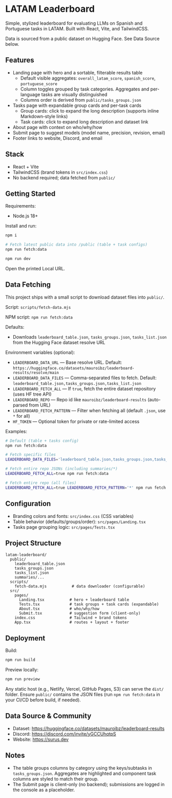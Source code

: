 # LATAM Leaderboard

Simple, stylized leaderboard for evaluating LLMs on Spanish and Portuguese tasks in LATAM. Built with React, Vite, and TailwindCSS.

Data is sourced from a public dataset on Hugging Face. See Data Source below.

## Features

- Landing page with hero and a sortable, filterable results table
  - Default visible aggregates: `overall_latam_score`, `spanish_score`, `portuguese_score`
  - Column toggles grouped by task categories. Aggregates and per-language tasks are visually distinguished
  - Columns order is derived from `public/tasks_groups.json`
- Tasks page with expandable group cards and per-task cards
  - Group cards: click to expand the long description (supports inline Markdown-style links)
  - Task cards: click to expand long description and dataset link
- About page with context on who/why/how
- Submit page to suggest models (model name, precision, revision, email)
- Footer links to website, Discord, and email

## Stack

- React + Vite
- TailwindCSS (brand tokens in `src/index.css`)
- No backend required; data fetched from `public/`

## Getting Started

Requirements:
- Node.js 18+

Install and run:

```bash
npm i

# Fetch latest public data into /public (table + task configs)
npm run fetch:data

npm run dev
```

Open the printed Local URL.

## Data Fetching

This project ships with a small script to download dataset files into `public/`.

Script: `scripts/fetch-data.mjs`

NPM script: `npm run fetch:data`

Defaults:
- Downloads `leaderboard_table.json`, `tasks_groups.json`, `tasks_list.json` from the Hugging Face dataset resolve URL

Environment variables (optional):
- `LEADERBOARD_DATA_URL` — Base resolve URL. Default: `https://huggingface.co/datasets/mauroibz/leaderboard-results/resolve/main`
- `LEADERBOARD_DATA_FILES` — Comma-separated files to fetch. Default: `leaderboard_table.json,tasks_groups.json,tasks_list.json`
- `LEADERBOARD_FETCH_ALL` — If `true`, fetch the entire dataset repository (uses HF tree API)
- `LEADERBOARD_REPO` — Repo id like `mauroibz/leaderboard-results` (auto-parsed from URL)
- `LEADERBOARD_FETCH_PATTERN` — Filter when fetching all (default `.json`, use `*` for all)
- `HF_TOKEN` — Optional token for private or rate-limited access

Examples:

```bash
# Default (table + tasks config)
npm run fetch:data

# Fetch specific files
LEADERBOARD_DATA_FILES='leaderboard_table.json,tasks_groups.json,tasks_list.json' npm run fetch:data

# Fetch entire repo JSONs (including summaries/*)
LEADERBOARD_FETCH_ALL=true npm run fetch:data

# Fetch entire repo (all files)
LEADERBOARD_FETCH_ALL=true LEADERBOARD_FETCH_PATTERN='*' npm run fetch:data
```

## Configuration

- Branding colors and fonts: `src/index.css` (CSS variables)
- Table behavior (defaults/groups/order): `src/pages/Landing.tsx`
- Tasks page grouping logic: `src/pages/Tests.tsx`

## Project Structure

```
latam-leaderboard/
  public/
    leaderboard_table.json
    tasks_groups.json
    tasks_list.json
    summaries/...
  scripts/
    fetch-data.mjs           # data downloader (configurable)
  src/
    pages/
      Landing.tsx           # hero + leaderboard table
      Tests.tsx             # task groups + task cards (expandable)
      About.tsx             # who/why/how
      Submit.tsx            # suggestion form (client-only)
    index.css               # Tailwind + brand tokens
    App.tsx                 # routes + layout + footer
```

## Deployment

Build:

```bash
npm run build
```

Preview locally:

```bash
npm run preview
```

Any static host (e.g., Netlify, Vercel, GitHub Pages, S3) can serve the `dist/` folder. Ensure `public/` contains the JSON files (run `npm run fetch:data` in your CI/CD before build, if needed).

## Data Source & Community

- Dataset: https://huggingface.co/datasets/mauroibz/leaderboard-results
- Discord: https://discord.com/invite/yGCCUhqtpS
- Website: https://surus.dev

## Notes

- The table groups columns by category using the keys/subtasks in `tasks_groups.json`. Aggregates are highlighted and component task columns are styled to match their group.
- The Submit page is client-only (no backend); submissions are logged in the console as a placeholder.
